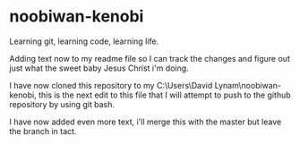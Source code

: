 # noobiwan-kenobi
Learning git, learning code, learning life.

Adding text now to my readme file so I can track the changes and figure out just what the sweet baby Jesus Christ i'm doing.


I have now cloned this repository to my C:\Users\David Lynam\noobiwan-kenobi, this is the next edit to this file that I will attempt to push to the github repository by using git bash.

I have now added even more text, i'll merge this with the master but leave the branch in tact.
